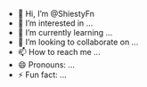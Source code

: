 - 👋 Hi, I’m @ShiestyFn
- 👀 I’m interested in ...
- 🌱 I’m currently learning ...
- 💞️ I’m looking to collaborate on ...
- 📫 How to reach me ...
- 😄 Pronouns: ...
- ⚡ Fun fact: ...

<!---
ShiestyFn/ShiestyFn is a ✨ special ✨ repository because its `README.md` (this file) appears on your GitHub profile.
You can click the Preview link to take a look at your changes.
--->
